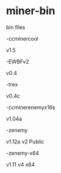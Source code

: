 # miner-bin
bin files


-ccminercool

v1.5

-EWBFv2

v0.4

-trex

v0.4c

-ccminerenemyx16s

v1.04a

-zenemy

v1.12a v2 Public

-zenemy-x64

v1.11 v4 x64